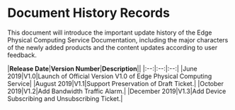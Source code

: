 # Document History Records

This document will introduce the important update history of the Edge Physical Computing Service Documentation, including the major characters of the newly added products and the content updates according to user feedback.<br />

|**Release Date**|**Version Number**|**Description**||
|:--:|:--:|:--:|
|June 2019|V1.0|Launch of Official Version V1.0 of Edge Physical Computing Service|
|August 2019|V1.1|Support Preservation of Draft Ticket.|
|October 2019|V1.2|Add Bandwidth Traffic Alarm.|
|December 2019|V1.3|Add Device Subscribing and Unsubscribing Ticket.|
